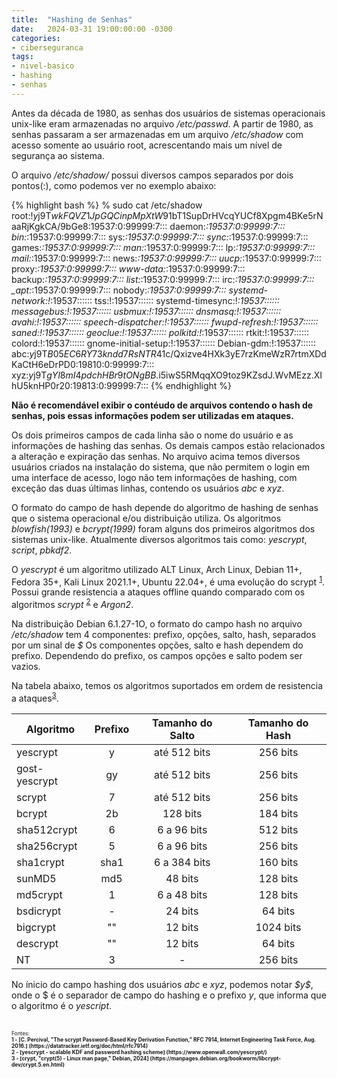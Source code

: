 ```yaml
---
title:  "Hashing de Senhas"
date:   2024-03-31 19:00:00:00 -0300
categories: 
- ciberseguranca
tags: 
- nivel-basico
- hashing 
- senhas
---
```


Antes da década de 1980, as senhas dos usuários de sistemas operacionais unix-like eram armazenadas no arquivo */etc/passwd*. A partir de 1980, as senhas passaram a ser armazenadas em um arquivo */etc/shadow* com acesso somente ao usuário root, acrescentando mais um nível de segurança ao sistema. 

O arquivo */etc/shadow/* possui diversos campos separados por dois pontos(:), como podemos ver no exemplo abaixo: 

{% highlight bash %}
% sudo cat /etc/shadow
root:!$y$j9T$wkFQVZ1JpGQCinpMpXtW91$bT1SupDrHVcqYUCf8Xpgm4BKe5rNaaRjKgkCA/9bGe8:19537:0:99999:7:::
daemon:*:19537:0:99999:7:::
bin:*:19537:0:99999:7:::
sys:*:19537:0:99999:7:::
sync:*:19537:0:99999:7:::
games:*:19537:0:99999:7:::
man:*:19537:0:99999:7:::
lp:*:19537:0:99999:7:::
mail:*:19537:0:99999:7:::
news:*:19537:0:99999:7:::
uucp:*:19537:0:99999:7:::
proxy:*:19537:0:99999:7:::
www-data:*:19537:0:99999:7:::
backup:*:19537:0:99999:7:::
list:*:19537:0:99999:7:::
irc:*:19537:0:99999:7:::
_apt:*:19537:0:99999:7:::
nobody:*:19537:0:99999:7:::
systemd-network:!*:19537::::::
tss:!:19537::::::
systemd-timesync:!*:19537::::::
messagebus:!:19537::::::
usbmux:!:19537::::::
dnsmasq:!:19537::::::
avahi:!:19537::::::
speech-dispatcher:!:19537::::::
fwupd-refresh:!:19537::::::
saned:!:19537::::::
geoclue:!:19537::::::
polkitd:!*:19537::::::
rtkit:!:19537::::::
colord:!:19537::::::
gnome-initial-setup:!:19537::::::
Debian-gdm:!:19537::::::
abc:$y$j9T$B05EC6RY73kndd7RsNTR41$c/Qxizve4HXk3yE7rzKmeWzR7rtmXDdKaCtH6eDrPD0:19810:0:99999:7:::
xyz:$y$j9T$gYl8mI4pdchHBr9tONgBB.$i5iwS5RMqqXO9toz9KZsdJ.WvMEzz.XIhU5knHP0r20:19813:0:99999:7:::
{% endhighlight %}

**Não é recomendável exibir o contéudo de arquivos contendo o hash de senhas, pois essas informações podem ser utilizadas em ataques.**

Os dois primeiros campos de cada linha são o nome do usuário e as informações de hashing das senhas. Os demais campos estão relacionados a alteração e expiração das senhas. No arquivo acima temos diversos usuários criados na instalação do sistema, que não permitem o login em uma interface de acesso, logo não tem informações de hashing, com exceção das duas últimas linhas, contendo os usuários *abc* e *xyz*.

O formato do campo de hash depende do algoritmo de hashing de senhas que o sistema operacional e/ou distribuição utiliza. Os algoritmos *blowfish(1993)* e *bcrypt(1999)* foram alguns dos primeiros algoritmos dos sistemas unix-like. Atualmente diversos algoritmos tais como: *yescrypt*, *script*, *pbkdf2*.

O *yescrypt* é um algoritmo utilizado ALT Linux, Arch Linux, Debian 11+, Fedora 35+, Kali Linux 2021.1+, Ubuntu 22.04+, é uma evolução do scrypt <sup id="a1">[1](#f1)</sup>. Possui grande resistencia a ataques offline quando comparado com os algoritmos *scrypt* <sup id="a2">[2](#f2)</sup> e *Argon2*.

Na distribuição Debian 6.1.27-1O, o formato do campo hash no arquivo */etc/shadow* tem 4 componentes: prefixo, opções, salto, hash, separados por um sinal de *\$* Os componentes opções, salto e hash dependem do prefixo. Dependendo do prefixo, os campos opções e salto podem ser vazios. 

Na tabela abaixo, temos os algoritmos suportados em ordem de resistencia a ataques<sup id="a3">[3](#f3)</sup>.

| Algoritmo      | Prefixo | Tamanho do Salto | Tamanho do Hash |
|----------------|  :---:  |      :---:       |      :---:      |
| yescrypt       |       y |   até 512 bits   |     256 bits    |
| gost-yescrypt  |      gy |   até 512 bits   |     256 bits    |
| scrypt         |       7 |   até 512 bits   |     256 bits    |
| bcrypt         |      2b |      128 bits    |     184 bits    |
| sha512crypt    |       6 |   6 a 96 bits    |     512 bits    |
| sha256crypt    |       5 |   6 a 96 bits    |     256 bits    |
| sha1crypt      |    sha1 |   6 a 384 bits   |     160 bits    |
| sunMD5         |     md5 |      48 bits     |     128 bits    |
| md5crypt       |       1 |   6 a 48 bits    |     128 bits    |
| bsdicrypt      |       - |      24 bits     |      64 bits    |
| bigcrypt       |      "" |      12 bits     |    1024 bits    |
| descrypt       |      "" |      12 bits     |      64 bits    |
| NT             |       3 |         -        |     256 bits    |

No ínicio do campo hashing dos usuários *abc* e *xyz*, podemos notar *\$y\$*, onde o \$ é o separador de campo do hashing e o prefixo *y*, que informa que o algoritmo é o *yescript*. 

<br>
<span style="font-size: 0.6em;">Fontes:<br>
<b id="f1">1 - [C. Percival, "The scrypt Password-Based Key Derivation Function," RFC 7914, Internet Engineering Task Force, Aug. 2016.] (https://datatracker.ietf.org/doc/html/rfc7914)</b><br>
<b id="f2">2 - [yescrypt - scalable KDF and password hashing scheme] (https://www.openwall.com/yescrypt/)</b><br>
<b id="f3">3 - [crypt, "crypt(5) - Linux man page," Debian, 2024] (https://manpages.debian.org/bookworm/libcrypt-dev/crypt.5.en.html)</b>
</span>

